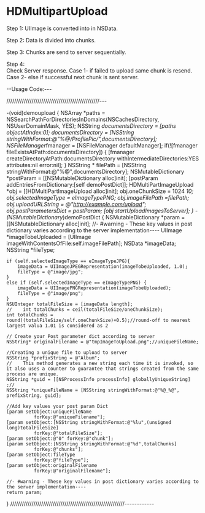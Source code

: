 HDMultipartUpload
=================


Step 1:
     UIImage is converted into in NSData.
     
Step 2:
     Data is divided into chunks.
     
Step 3:
     Chunks are send to server sequentially.
     
Step 4:     
     Check Server response.
           Case 1- if failed to upload same chunk is resend.
           Case 2- else if successful next chunk is sent server.
 
 
 
 
 --Usage Code:---
 
////////////////////////////////////////////////---

-(void)demoupload
{
    NSArray *paths = NSSearchPathForDirectoriesInDomains(NSCachesDirectory, NSUserDomainMask, YES);
    NSString *documentsDirectory = [paths objectAtIndex:0];
    documentsDirectory = [NSString stringWithFormat:@"%@/ProfilePic/",documentsDirectory];
    NSFileManager*fmanager = [NSFileManager defaultManager];
    if(![fmanager fileExistsAtPath:documentsDirectory]) {
        [fmanager createDirectoryAtPath:documentsDirectory withIntermediateDirectories:YES attributes:nil error:nil];
    }
    NSString * filePath =  [NSString stringWithFormat:@"%@",documentsDirectory];
    NSMutableDictionary *postParam = [[NSMutableDictionary alloc]init];
    [postParam addEntriesFromDictionary:[self demoPostDict]];
    HDMultiPartImageUpload *obj = [[HDMultiPartImageUpload alloc]init];
    obj.oneChunkSize = 1024 *10;
    obj.selectedImageType = eImageTypePNG;
    obj.imageFilePath =filePath;
    obj.uploadURLString = @"http://example.com/upload";
    obj.postParametersDict = postParam;
    [obj startUploadImagesToServer];
}
-(NSMutableDictionary*)demoPostDict
{
    NSMutableDictionary *param = [[NSMutableDictionary alloc]init];
    //- #warning - These key values in post dictionary varies according to the server implementation----
    UIImage *imageTobeUploaded = [UIImage imageWithContentsOfFile:self.imageFilePath];
    NSData *imageData;
    NSString *fileType;
    
    if (self.selectedImageType == eImageTypeJPG){
        imageData = UIImageJPEGRepresentation(imageTobeUploaded, 1.0);
        fileType = @"image/jpg";
    }
    else if (self.selectedImageType == eImageTypePNG) {
        imageData = UIImagePNGRepresentation(imageTobeUploaded);
        fileType = @"image/png";
    }
    NSUInteger totalFileSize = [imageData length];
    //    int totalChunks = ceil(totalFileSize/oneChunkSize);
    int totalChunks = round((totalFileSize/self.oneChunkSize)+0.5);//round-off to nearest  largest valua 1.01 is considered as 2
    
    // Create your Post parameter dict according to server
    NSString* originalFilename = @"tmpImageToUpload.png";//uniqueFileName;
    
    //Creating a unique file to upload to server
    NSString *prefixString = @"Album";
    //    This method generates a new string each time it is invoked, so it also uses a counter to guarantee that strings created from the same process are unique.
    NSString *guid = [[NSProcessInfo processInfo] globallyUniqueString] ;//
    NSString *uniqueFileName = [NSString stringWithFormat:@"%@_%@", prefixString, guid];
    
    //Add key values your post param Dict
    [param setObject:uniqueFileName
              forKey:@"uniqueFilename"];
    [param setObject:[NSString stringWithFormat:@"%lu",(unsigned long)totalFileSize]
              forKey:@"totalFileSize"];
    [param setObject:@"0" forKey:@"chunk"];
    [param setObject:[NSString stringWithFormat:@"%d",totalChunks]
              forKey:@"chunks"];
    [param setObject:fileType
              forKey:@"fileType"];
    [param setObject:originalFilename
              forKey:@"originalFilename"];
    
    //- #warning - These key values in post dictionary varies according to the server implementation----
    return param;
    
}
///////////////////////////////////////////////////////////------------
